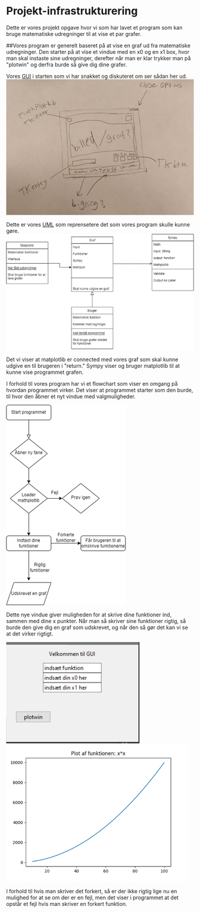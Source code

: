 # Projekt-infrastrukturering

Dette er vores projekt opgave hvor vi som har lavet et program som kan bruge matematiske udregninger til at vise et par grafer.

##Vores program er generelt baseret på at vise en graf ud fra matematiske udregninger.
Den starter på at vise et vindue med en x0 og en x1 box, hvor man skal instaste sine udregninger, derefter når man er klar trykker man på "plotwin"
og derfra burde så give dig dine grafer.

Vores [GUI](GUI.PNG) i starten som vi har snakket og diskuteret om ser sådan her ud.
![GUI](GUI.PNG)

Dette er vores [UML](uml.png) som reprensetere det som vores program skulle kunne gøre.
![UML](uml.png)

Det vi viser at matplotlib er connected med vores graf som skal kunne udgive en til brugeren i "return." Sympy viser og bruger matplotlib til at kunne vise programmet grafen.

I forhold til vores program har vi et flowchart som viser en omgang på hvordan programmet virker.
Det viser at programmet starter som den burde, til hvor den åbner et nyt vindue med valgmuligheder.

![flowchart](flowchart.png)

Dette nye vindue giver muligheden for at skrive dine funktioner ind, sammen med dine x punkter. Når man så skriver sine funktioner rigtig, så burde den give dig en graf som udskrevet, og når den så gør det kan vi se at det virker rigtigt.

![viduw](vinduw.PNG)
![plot](plot.PNG)

I forhold til hvis man skriver det forkert, så er der ikke rigtig lige nu en mulighed for at se om der er en fejl, men det viser i programmet at det opstår et fejl hvis man skriver en forkert funktion.

